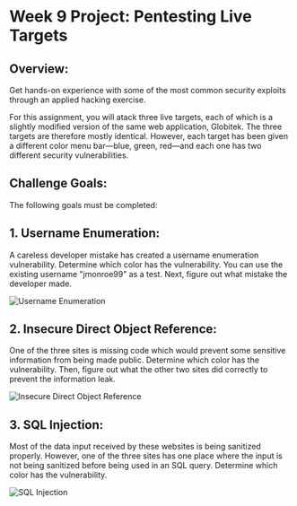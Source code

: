 # Week 9 Project: Pentesting Live Targets

## Overview:

Get hands-on experience with some of the most common security exploits through an applied hacking exercise.


For this assignment, you will atack three live targets, each of which is a slightly modified version of the same web application, Globitek. The three targets are therefore mostly identical. However, each target has been given a different color menu bar—blue, green, red—and each one has two different security vulnerabilities.


## Challenge Goals:

The following goals must be completed:

## 1. Username Enumeration: 
A careless developer mistake has created a username enumeration vulnerability. Determine which color has the vulnerability. You can use the existing username "jmonroe99" as a test. Next, figure out what mistake the developer made.

![Username Enumeration](https://github.com/shruti2395/cyber_security_course/raw/master/week_9/UserEnum.gif "Username Enumeration attack")

## 2. Insecure Direct Object Reference:
One of the three sites is missing code which would prevent some sensitive information from being made public. Determine which color has the vulnerability. Then, figure out what the other two sites did correctly to prevent the information leak.

![Insecure Direct Object Reference](https://github.com/shruti2395/cyber_security_course/raw/master/week_9/SQL%20Injection.gif "Insecure Direct Object Reference attack")

## 3. SQL Injection:
Most of the data input received by these websites is being sanitized properly. However, one of the three sites has one place where the input is not being sanitized before being used in an SQL query. Determine which color has the vulnerability.

![SQL Injection](https://github.com/shruti2395/cyber_security_course/raw/master/week_9/IDOR.gif "SQL Injection attack")
